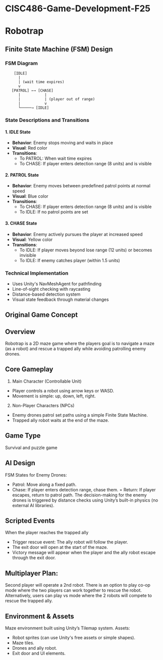 # CISC486-Game-Development-F25
# Robotrap
## Finite State Machine (FSM) Design

### FSM Diagram
```
    [IDLE] 
      |  
      | (wait time expires)
      v  
   [PATROL] ←→ [CHASE]
      |           |
      |           | (player out of range)
      |           v
      └─────→ [IDLE]
```

### State Descriptions and Transitions

#### 1. IDLE State
- **Behavior**: Enemy stops moving and waits in place
- **Visual**: Red color
- **Transitions**:
  - To PATROL: When wait time expires
  - To CHASE: If player enters detection range (8 units) and is visible

#### 2. PATROL State  
- **Behavior**: Enemy moves between predefined patrol points at normal speed
- **Visual**: Blue color
- **Transitions**:
  - To CHASE: If player enters detection range (8 units) and is visible
  - To IDLE: If no patrol points are set

#### 3. CHASE State
- **Behavior**: Enemy actively pursues the player at increased speed
- **Visual**: Yellow color  
- **Transitions**:
  - To IDLE: If player moves beyond lose range (12 units) or becomes invisible
  - To IDLE: If enemy catches player (within 1.5 units)

### Technical Implementation
- Uses Unity's NavMeshAgent for pathfinding
- Line-of-sight checking with raycasting
- Distance-based detection system
- Visual state feedback through material changes

## Original Game Concept

## Overview
Robotrap is a 2D maze game where the players goal is to navigate a maze (as a robot) and rescue a trapped ally while avoiding patrolling enemy drones.

## Core Gameplay
1. Main Character (Controllable Unit)
- Player controls a robot using arrow keys or WASD.
- Movement is simple: up, down, left, right.
2. Non-Player Characters (NPCs)
- Enemy drones patrol set paths using a simple Finite State Machine.
- Trapped ally robot waits at the end of the maze.

## Game Type
Survival and puzzle game

## AI Design
FSM States for Enemy Drones:
- Patrol: Move along a fixed path.
- Chase: If player enters detection range, chase them.
= Return: If player escapes, return to patrol path.
The decision-making for the enemy drones is triggered by distance checks using Unity’s built-in physics (no external AI libraries).

## Scripted Events
When the player reaches the trapped ally 
- Trigger rescue event: The ally robot will follow the player.
- The exit door will open at the start of the maze.
- Victory message will appear when the player and the ally robot escape through the exit door.
  
## Multiplayer Plan:
Second player will operate a 2nd robot. There is an option to play co-op mode where the two players can work together to rescue the robot.
Alternatively, users can play vs mode where the 2 robots will compete to rescue the trapped ally.

## Environment & Assets
Maze environment built using Unity’s Tilemap system.
Assets:
- Robot sprites (can use Unity's free assets or simple shapes).
- Maze tiles.
- Drones and ally robot.
- Exit door and UI elements.








